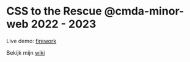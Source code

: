 # CSS to the Rescue @cmda-minor-web 2022 - 2023

Live demo: [firework](https://hoa0.github.io/css-to-the-rescue-2223/firework/index.html)

Bekijk mijn [wiki](https://github.com/Hoa0/css-to-the-rescue-2223/wiki)
